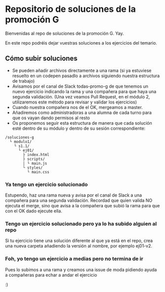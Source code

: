# Repositorio de soluciones de la promoción G
Bienvenidas al repo de soluciones de la promoción G. Yay.

En este repo podréis dejar vuestras soluciones a los ejercicios del temario. 

## Cómo subir soluciones
- Se pueden añadir archivos directamente a una rama (si ya estuviese resuelto en un codepen pasadlo a archivos siguiendo nuestra estructura de trabajo) 
- Avisamos por el canal de Slack todas-promo-g de que tenemos un nuevo ejercicio indicando la rama y una compañera para que haya una segunda validación. (Una vez veamos Pull Request, en el módulo 2, utilizaremos este método para revisar y validar los ejercicios)
- Cuando nuestra compañera nos de el OK, mergeamos a master.
- Añadiremos como administradoras a una alumna de cada turno para que os vayan dando permisos al resto
- Os proponemos seguir esta estructura de manera que cada solución esté dentro de su módulo y dentro de su sesión correspondiente:
```
/soluciones-g
  └ modulo1/
    └ s1.1/
      └ ej01/
        ├ index.html
        ├ scripts/
        | └ main.js 
        └ styles/
          └ main.css
```

### Ya tengo un ejercicio solucionado
Estupendo, haz una rama nueva y avisa por el canal de Slack a una compañera para una segunda validación. Recordad que quien valida NO ejecuta el merge, sino que avisa a la compañera que subió la rama para que con el OK dado ejecute ella.

### Tengo un ejercicio solucionado pero ya lo ha subido alguien al repo
Si tu ejercicio tiene una solución diferente al que ya está en el repo, crea una nueva carpeta añadiendo la versión al nombre, por ejemplo ej01-v2.

### Foh, yo tengo un ejercicio a medias pero no termina de ir
Pues lo subimos a una rama y creamos una issue de moda pidiendo ayuda a compañeras para echar a andar el ejercicio

:)
